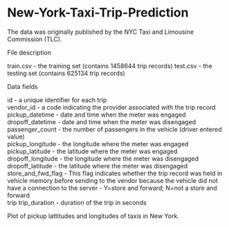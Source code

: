 # New-York-Taxi-Trip-Prediction


The data was originally published by the NYC Taxi and Limousine Commission (TLC).

File description

train.csv - the training set (contains 1458644 trip records) test.csv - the testing set (contains 625134 trip records)

Data fields

id - a unique identifier for each trip     
vendor_id - a code indicating the provider associated with the trip record       
pickup_datetime - date and time when the meter was engaged       
dropoff_datetime - date and time when the meter was disengaged passenger_count - the number of passengers in the vehicle (driver entered value)         
pickup_longitude - the longitude where the meter was engaged         
pickup_latitude - the latitude where the meter was engaged       
dropoff_longitude - the longitude where the meter was disengaged      
dropoff_latitude - the latitude where the meter was disengaged       
store_and_fwd_flag - This flag indicates whether the trip record was held in vehicle memory before sending to the vendor because the vehicle did not have a connection to the server - Y=store and forward; N=not a store and forward       
trip trip_duration - duration of the trip in seconds


Plot of pickup lattitudes and longitudes of taxis in New York.
